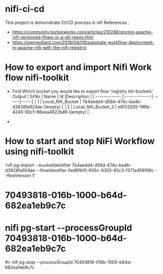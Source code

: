 # nifi-ci-cd
This project is demonstrate CI/CD process in nifi
References : 
* https://community.hortonworks.com/articles/210286/storing-apache-nifi-versioned-flows-in-a-git-repos.html
* https://pierrevillard.com/2018/04/09/automate-workflow-deployment-in-apache-nifi-with-the-nifi-registry/

# How to export and import Nifi Work flow nifi-toolkit 
* Find Which bucket you would like to export flow
  'registry list-buckets'
  Output
| SrNo          |  Name         | Id    |Description   |
| ------------- |:-------------:| -----:|-----:|
| 1     | Local_Nifi_Bucket | 7b4aedd4-d56d-474c-ba4b-d3828fa924ae |(empty)     | 
| 2     | Local_Nifi_Bucket_2      |   e6f33205-199b-4240-90c1-86eea4622b89 |(empty)     | 


* 
# How to start and stop NiFi Workflow using nifi-toolkit 
'nifi pg-import --bucketIdentifier 7b4aedd4-d56d-474c-ba4b-d3828fa924ae --flowIdentifier 0ed6fbf0-605c-4305-85c3-f371a456f99c --flowVersion 1'

# 70493818-016b-1000-b64d-682ea1eb9c7c

#
# nifi pg-start --processGroupId 70493818-016b-1000-b64d-682ea1eb9c7c
#> nifi pg-stop --processGroupId 70493818-016b-1000-b64d-682ea1eb9c7c
